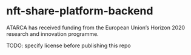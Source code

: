 # nft-share-platform-backend

ATARCA has received funding from the European Union’s Horizon 2020 research and innovation programme.

TODO: specify license before publishing this repo
